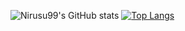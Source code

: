 ![Nirusu99's GitHub stats](https://github-readme-stats.vercel.app/api?username=nirusu99&count_private=true&show_icons=true&theme=tokyonight)
[![Top Langs](https://github-readme-stats.vercel.app/api/top-langs/?username=nirusu99)](https://github.com/anuraghazra/github-readme-stats)
